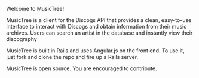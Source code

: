 Welcome to MusicTree!

MusicTree is a client for the Discogs API that provides a clean, easy-to-use interface to interact with Discogs and obtain information from their music archives.  Users can search an artist in the database and instantly view their discography

MusicTree is built in Rails and uses Angular.js on the front end.  To use it, just fork and clone the repo and fire up a Rails server.


MusicTree is open source.  You are encouraged to contribute.
